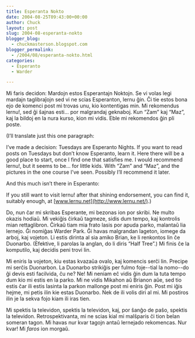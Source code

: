 ```yaml
---
title: Esperanta Nokto
date: 2004-08-25T09:43:00+00:00
author: Chuck
layout: post
slug: 2004-08-esperanta-nokto
blogger_blog:
  - chuckmasterson.blogspot.com
blogger_permalink:
  - /2004/08/esperanta-nokto.html
categories:
  - Esperanto
  - Warder

---
```

Mi faris decidon: Mardojn estos Esperantajn Noktojn. Se vi volas legi mardajn taglibraĵojn sed vi ne scias Esperanton, lernu ĝin. Ĉi tie estos bona ejo de komenci post mi trovas unu, kio kontentigas min. Mi rekomendus lernu!, sed ĝi ŝajnas esti… por malgrandaj geknaboj. Kun “Zam” kaj “Maz”, kaj la bildoj en la nura kurso, kion mi vidis. Eble mi rekomendos ĝin pli poste.

(I’ll translate just this one paragraph:

I’ve made a decision: Tuesdays are Esperanto Nights. If you want to read posts on Tuesdays but don’t know Esperanto, learn it. Here there will be a good place to start, once I find one that satisfies me. I would recommend lernu!, but it seems to be… for little kids. With “Zam” and “Maz”, and the pictures in the one course I’ve seen. Possibly I’ll recommend it later.

And this much isn’t there in Esperanto:

If you still want to visit lernu! after that shining endorsement, you can find it, suitably enough, at [www.lernu.net](http://www.lernu.net/).)

Do, nun ĉar mi skribas Esperante, mi bezonas ion por skribi. Ne multo okazis hodiaŭ. Mi vekiĝis ĉirkaŭ tagmeze, sidis dum tempo, kaj kontrolis mian rettaglibron. Ĉirkaŭ tiam mia frato lasis por apuda parko, malantaŭ lia lernejo. Ĝi nomiĝas Warder Park. Ĝi havas malgrandan lageton, iomege da arboj, kaj vojeton. Li estis dirinta al sia amiko Brian, ke li renkontos lin ĉe Duonarbo. (Efektive, li parolas la anglan, do li diris “Half Tree”.) Mi finis ĉe la komputilo, kaj decidis peni trovi lin.

Mi eniris la vojeton, kiu estas kvazaŭa ovalo, kaj komencis serĉi lin. Precipe mi serĉis Duonarbon. La Duonarbo strikiĝis per fulmo foje--tial la nomo--do ĝi devis esti facilvida, ĉu ne? Ne! Mi neniam eĉ vidis ĝin dum la tuta tempo dum kio mi estis en la parko. Mi ne vidis Mikahon aŭ Brianon aŭe, sed tio estis ĉar ili estis lasinta la parkon mallonge post mi eniris ĝin. Post mi iĝis hejme, mi petis ilin kie estas Duonarbo. Nek de ili volis diri al mi. Mi postiros ilin je la sekva fojo kiam ili iras tien.

Mi spektis la televidon, spektis la televidon, kaj, por ŝanĝo de paŝo, spektis la televidon. Retrospektivanta, mi ne scias kial mi malŝparis ĉi tion belan someran tagon. Mi havas nur kvar tagojn antaŭ lernejado rekomencas. Nur kvar! Mi _faros_ ion morgaŭ.
